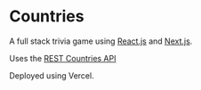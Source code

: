 # Countries

A full stack trivia game using [React.js](https://reactjs.org/) and [Next.js](https://nextjs.org/).

Uses the [REST Countries API](https://restcountries.com/)

Deployed using Vercel.
